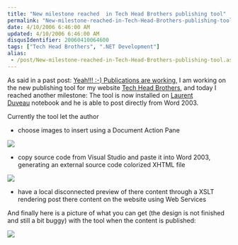 ```yaml
---
title: "New milestone reached  in Tech Head Brothers publishing tool"
permalink: "New-milestone-reached-in-Tech-Head-Brothers-publishing-tool"
date: 4/10/2006 6:46:00 AM
updated: 4/10/2006 6:46:00 AM
disqusIdentifier: 20060410064600
tags: ["Tech Head Brothers", ".NET Development"]
alias:
 - /post/New-milestone-reached-in-Tech-Head-Brothers-publishing-tool.aspx/index.html
---
```




As said in a past post: [Yeah!!! :-) 
Publications are working](http://weblogs.asp.net/lkempe/archive/2006/03/18/440548.aspx), I am working on the new publishing tool for my 
website [Tech Head Brothers](http://www.techheadbrothers.com/), and 
today I reached another milestone: The tool is now installed on [Laurent 
Duveau](http://www.techheadbrothers.com/DesktopDefault.aspx?tabindex=7&tabid=19&id=18) notebook and he is able to post directly from Word 2003.
<!-- more -->

Currently the tool let the author 

*   choose images to insert using a Document Action Pane


![](http://www.techheadbrothers.com/images/blog/imageactionpane.jpg)

*   copy source code from Visual Studio and paste it into Word 2003, 
  generating an external source code colorized XHTML file


![](http://www.techheadbrothers.com/images/blog/sourcecodevsto05.jpg)

*   have a local disconnected preview of there content through a XSLT 
  rendering 
  post there content on the website using Web Services


And finally here is a picture of what you can get (the design is not finished 
and still a bit buggy) with the tool when the content is published:

![](http://www.techheadbrothers.com/images/blog/publicationvsto2005.jpg)
